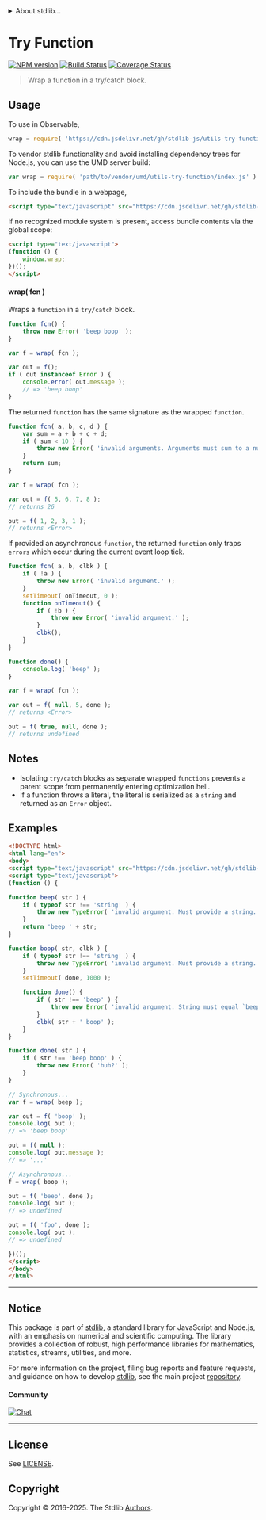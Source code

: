 <!--

@license Apache-2.0

Copyright (c) 2018 The Stdlib Authors.

Licensed under the Apache License, Version 2.0 (the "License");
you may not use this file except in compliance with the License.
You may obtain a copy of the License at

   http://www.apache.org/licenses/LICENSE-2.0

Unless required by applicable law or agreed to in writing, software
distributed under the License is distributed on an "AS IS" BASIS,
WITHOUT WARRANTIES OR CONDITIONS OF ANY KIND, either express or implied.
See the License for the specific language governing permissions and
limitations under the License.

-->


<details>
  <summary>
    About stdlib...
  </summary>
  <p>We believe in a future in which the web is a preferred environment for numerical computation. To help realize this future, we've built stdlib. stdlib is a standard library, with an emphasis on numerical and scientific computation, written in JavaScript (and C) for execution in browsers and in Node.js.</p>
  <p>The library is fully decomposable, being architected in such a way that you can swap out and mix and match APIs and functionality to cater to your exact preferences and use cases.</p>
  <p>When you use stdlib, you can be absolutely certain that you are using the most thorough, rigorous, well-written, studied, documented, tested, measured, and high-quality code out there.</p>
  <p>To join us in bringing numerical computing to the web, get started by checking us out on <a href="https://github.com/stdlib-js/stdlib">GitHub</a>, and please consider <a href="https://opencollective.com/stdlib">financially supporting stdlib</a>. We greatly appreciate your continued support!</p>
</details>

# Try Function

[![NPM version][npm-image]][npm-url] [![Build Status][test-image]][test-url] [![Coverage Status][coverage-image]][coverage-url] <!-- [![dependencies][dependencies-image]][dependencies-url] -->

> Wrap a function in a try/catch block.



<section class="usage">

## Usage

To use in Observable,

```javascript
wrap = require( 'https://cdn.jsdelivr.net/gh/stdlib-js/utils-try-function@umd/browser.js' )
```

To vendor stdlib functionality and avoid installing dependency trees for Node.js, you can use the UMD server build:

```javascript
var wrap = require( 'path/to/vendor/umd/utils-try-function/index.js' )
```

To include the bundle in a webpage,

```html
<script type="text/javascript" src="https://cdn.jsdelivr.net/gh/stdlib-js/utils-try-function@umd/browser.js"></script>
```

If no recognized module system is present, access bundle contents via the global scope:

```html
<script type="text/javascript">
(function () {
    window.wrap;
})();
</script>
```

#### wrap( fcn )

Wraps a `function` in a `try/catch` block.

```javascript
function fcn() {
    throw new Error( 'beep boop' );
}

var f = wrap( fcn );

var out = f();
if ( out instanceof Error ) {
    console.error( out.message );
    // => 'beep boop'
}
```

The returned `function` has the same signature as the wrapped `function`.

```javascript
function fcn( a, b, c, d ) {
    var sum = a + b + c + d;
    if ( sum < 10 ) {
        throw new Error( 'invalid arguments. Arguments must sum to a number greater than or equal to 10.' );
    }
    return sum;
}

var f = wrap( fcn );

var out = f( 5, 6, 7, 8 );
// returns 26

out = f( 1, 2, 3, 1 );
// returns <Error>
```

If provided an asynchronous `function`, the returned `function` only traps `errors` which occur during the current event loop tick.

<!-- run throws: true -->

```javascript
function fcn( a, b, clbk ) {
    if ( !a ) {
        throw new Error( 'invalid argument.' );
    }
    setTimeout( onTimeout, 0 );
    function onTimeout() {
        if ( !b ) {
            throw new Error( 'invalid argument.' );
        }
        clbk();
    }
}

function done() {
    console.log( 'beep' );
}

var f = wrap( fcn );

var out = f( null, 5, done );
// returns <Error>

out = f( true, null, done );
// returns undefined
```

</section>

<!-- /.usage -->

<section class="notes">

## Notes

-   Isolating `try/catch` blocks as separate wrapped `functions` prevents a parent scope from permanently entering optimization hell.
-   If a function throws a literal, the literal is serialized as a `string` and returned as an `Error` object.

</section>

<!-- /.notes -->

<section class="examples">

## Examples

<!-- run throws: true -->

<!-- eslint no-undef: "error" -->

```html
<!DOCTYPE html>
<html lang="en">
<body>
<script type="text/javascript" src="https://cdn.jsdelivr.net/gh/stdlib-js/utils-try-function@umd/browser.js"></script>
<script type="text/javascript">
(function () {

function beep( str ) {
    if ( typeof str !== 'string' ) {
        throw new TypeError( 'invalid argument. Must provide a string. Value: `' + str + '`.' );
    }
    return 'beep ' + str;
}

function boop( str, clbk ) {
    if ( typeof str !== 'string' ) {
        throw new TypeError( 'invalid argument. Must provide a string. Value: `' + str + '`.' );
    }
    setTimeout( done, 1000 );

    function done() {
        if ( str !== 'beep' ) {
            throw new Error( 'invalid argument. String must equal `beep`. Value: `' + str + '`.' );
        }
        clbk( str + ' boop' );
    }
}

function done( str ) {
    if ( str !== 'beep boop' ) {
        throw new Error( 'huh?' );
    }
}

// Synchronous...
var f = wrap( beep );

var out = f( 'boop' );
console.log( out );
// => 'beep boop'

out = f( null );
console.log( out.message );
// => '...'

// Asynchronous...
f = wrap( boop );

out = f( 'beep', done );
console.log( out );
// => undefined

out = f( 'foo', done );
console.log( out );
// => undefined

})();
</script>
</body>
</html>
```

</section>

<!-- /.examples -->

<!-- Section for related `stdlib` packages. Do not manually edit this section, as it is automatically populated. -->

<section class="related">

</section>

<!-- /.related -->

<!-- Section for all links. Make sure to keep an empty line after the `section` element and another before the `/section` close. -->


<section class="main-repo" >

* * *

## Notice

This package is part of [stdlib][stdlib], a standard library for JavaScript and Node.js, with an emphasis on numerical and scientific computing. The library provides a collection of robust, high performance libraries for mathematics, statistics, streams, utilities, and more.

For more information on the project, filing bug reports and feature requests, and guidance on how to develop [stdlib][stdlib], see the main project [repository][stdlib].

#### Community

[![Chat][chat-image]][chat-url]

---

## License

See [LICENSE][stdlib-license].


## Copyright

Copyright &copy; 2016-2025. The Stdlib [Authors][stdlib-authors].

</section>

<!-- /.stdlib -->

<!-- Section for all links. Make sure to keep an empty line after the `section` element and another before the `/section` close. -->

<section class="links">

[npm-image]: http://img.shields.io/npm/v/@stdlib/utils-try-function.svg
[npm-url]: https://npmjs.org/package/@stdlib/utils-try-function

[test-image]: https://github.com/stdlib-js/utils-try-function/actions/workflows/test.yml/badge.svg?branch=main
[test-url]: https://github.com/stdlib-js/utils-try-function/actions/workflows/test.yml?query=branch:main

[coverage-image]: https://img.shields.io/codecov/c/github/stdlib-js/utils-try-function/main.svg
[coverage-url]: https://codecov.io/github/stdlib-js/utils-try-function?branch=main

<!--

[dependencies-image]: https://img.shields.io/david/stdlib-js/utils-try-function.svg
[dependencies-url]: https://david-dm.org/stdlib-js/utils-try-function/main

-->

[chat-image]: https://img.shields.io/gitter/room/stdlib-js/stdlib.svg
[chat-url]: https://app.gitter.im/#/room/#stdlib-js_stdlib:gitter.im

[stdlib]: https://github.com/stdlib-js/stdlib

[stdlib-authors]: https://github.com/stdlib-js/stdlib/graphs/contributors

[umd]: https://github.com/umdjs/umd
[es-module]: https://developer.mozilla.org/en-US/docs/Web/JavaScript/Guide/Modules

[deno-url]: https://github.com/stdlib-js/utils-try-function/tree/deno
[deno-readme]: https://github.com/stdlib-js/utils-try-function/blob/deno/README.md
[umd-url]: https://github.com/stdlib-js/utils-try-function/tree/umd
[umd-readme]: https://github.com/stdlib-js/utils-try-function/blob/umd/README.md
[esm-url]: https://github.com/stdlib-js/utils-try-function/tree/esm
[esm-readme]: https://github.com/stdlib-js/utils-try-function/blob/esm/README.md
[branches-url]: https://github.com/stdlib-js/utils-try-function/blob/main/branches.md

[stdlib-license]: https://raw.githubusercontent.com/stdlib-js/utils-try-function/main/LICENSE

</section>

<!-- /.links -->

